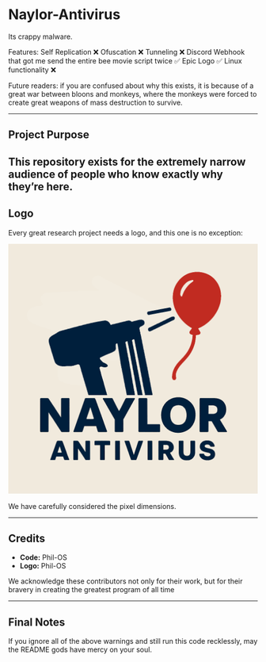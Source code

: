 # Naylor-Antivirus

Its crappy malware.

Features:
  Self Replication ❌
  Ofuscation ❌
  Tunneling ❌
  Discord Webhook that got me send the entire bee movie script twice ✅
  Epic Logo ✅
  Linux functionality ❌

Future readers: if you are confused about why this exists, it is because of a great war between bloons and monkeys, where the monkeys were forced to create great weapons of mass destruction to survive. 

---

## Project Purpose
This repository exists for the extremely narrow audience of people who know exactly why they’re here.  
---

## Logo

Every great research project needs a logo, and this one is no exception:  

![Naylor-Antivirus Logo](./NaylorAntivirus.png)  

We have carefully considered the pixel dimensions.

---

## Credits

- **Code:** Phil-OS  
- **Logo:** Phil-OS

We acknowledge these contributors not only for their work, but for their bravery in creating the greatest program of all time  

---


## Final Notes  

If you ignore all of the above warnings and still run this code recklessly, may the README gods have mercy on your soul.

